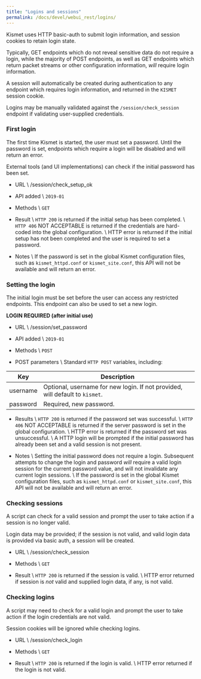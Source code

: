 ```yaml
---
title: "Logins and sessions"
permalink: /docs/devel/webui_rest/logins/
---
```


Kismet uses HTTP basic-auth to submit login information, and session cookies to retain login state.  

Typically, GET endpoints which do not reveal sensitive data do not require a login, while the majority of POST endpoints, as well as GET endpoints which return packet streams or other configuration information, *will* require login information.

A session will automatically be created during authentication to any endpoint which requires login information, and returned in the `KISMET` session cookie.

Logins may be manually validated against the `/session/check_session` endpoint if validating user-supplied credentials.

### First login
The first time Kismet is started, the user must set a password.  Until the password is set, endpoints which require a login will be disabled and will return an error.

External tools (and UI implementations) can check if the initial password has been set.

* URL \\
        /session/check_setup_ok

* API added \\
        `2019-01`

* Methods \\
        `GET`

* Result \\
        `HTTP 200` is returned if the initial setup has been completed. \\
        `HTTP 406` NOT ACCEPTABLE is returned if the credentials are hard-coded into the global configuration. \\
        HTTP error is returned if the initial setup has not been completed and the user is required to set a password.

* Notes \\
If the password is set in the global Kismet configuration files, such as `kismet_httpd.conf` or `kismet_site.conf`, this API will not be available and will return an error.

### Setting the login
The initial login must be set before the user can access any restricted endpoints.  This endpoint can also be used to set a new login.

__LOGIN REQUIRED (after initial use)__

* URL \\
        /session/set_password

* API added \\
        `2019-01`

* Methods \\
        `POST`

* POST parameters \\
Standard `HTTP POST` variables, including:

| Key | Description |
| --- | ----------- |
| username | Optional, username for new login.  If not provided, will default to `kismet`. |
| password | Required, new password. |

* Results \\
        `HTTP 200` is returned if the password set was successful. \\
        `HTTP 406` NOT ACCEPTABLE is returned if the server password is set in the global configuration. \\
        HTTP error is returned if the password set was unsuccessful. \\
        A HTTP login will be prompted if the initial password has already been set and a valid session is not present.

* Notes \\
Setting the initial password does not require a login.  Subsequent attempts to change the login and password *will* require a valid login session for the current password value, and will not invalidate any current login sessions. \\
If the password is set in the global Kismet configuration files, such as `kismet_httpd.conf` or `kismet_site.conf`, this API will not be available and will return an error.

### Checking sessions
A script can check for a valid session and prompt the user to take action if a session is no longer valid.

Login data may be provided; if the session is not valid, and valid login data is provided via basic auth, a session will be created.

* URL \\
        /session/check_session

* Methods \\
        `GET`

* Result \\
        `HTTP 200` is returned if the session is valid. \\
        HTTP error returned if session is *not* valid and supplied login data, if any, is not valid.

### Checking logins
A script may need to check for a valid login and prompt the user to take action if the login credentials are not valid.

Session cookies will be ignored while checking logins.

* URL \\
        /session/check_login

* Methods \\
        `GET`

* Result \\
        `HTTP 200` is returned if the login is valid. \\
        HTTP error returned if the login is not valid.

